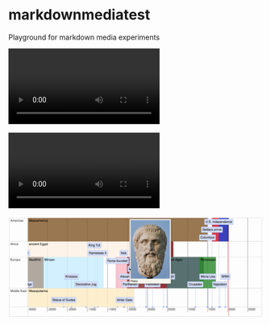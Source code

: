 # markdownmediatest
Playground for markdown media experiments

<video src="https://github.com/dandydanny/markdownmediatest/blob/master/readme.mp4"></video>

![image](https://github.com/dandydanny/markdownmediatest/blob/master/readme.mp4)

![image](https://github.com/dandydanny/markdownmediatest/blob/master/readme.png)
